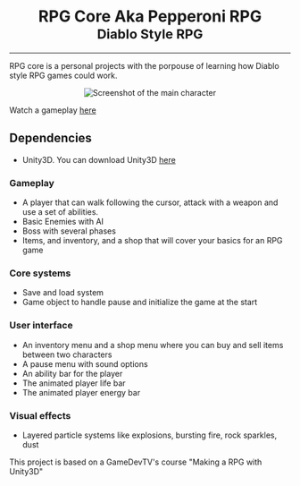 <h1 align="center">
  RPG Core Aka Pepperoni RPG</br>
  <small>Diablo Style RPG</small>
</h1>

<hr>

RPG core is a personal projects with the porpouse of learning how Diablo style RPG games could work.

<p align='center'>
  <img src="https://i.imgur.com/I0Ev6iy.jpg" alt="Screenshot of the main character" />
</p>

Watch a gameplay [here](https://youtu.be/hsPEXozpH2o)

## Dependencies ##

- Unity3D. You can download Unity3D [here](https://unity.com/)

### Gameplay ###

- A player that can walk following the cursor, attack with a weapon and use a set of abilities.
- Basic Enemies with AI
- Boss with several phases
- Items, and inventory, and a shop that will cover your basics for an RPG game

### Core systems ###

- Save and load system
- Game object to handle pause and initialize the game at the start

### User interface ###

- An inventory menu and a shop menu where you can buy and sell items between two characters
- A pause menu with sound options
- An ability bar for the player
- The animated player life bar 
- The animated player energy bar

### Visual effects ###

- Layered particle systems like explosions, bursting fire, rock sparkles, dust

This project is based on a GameDevTV's course "Making a RPG with Unity3D"
